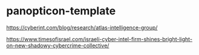 # panopticon-template

https://cyberint.com/blog/research/atlas-intelligence-group/

https://www.timesofisrael.com/israeli-cyber-intel-firm-shines-bright-light-on-new-shadowy-cybercrime-collective/
